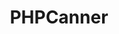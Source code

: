 ---
title: PHPCanner
order: 20
color: light
link: "https://github.com/itsmaxymoo/PHPCanner"
description: "Easily package a multi-file PHP project into one executable."
---